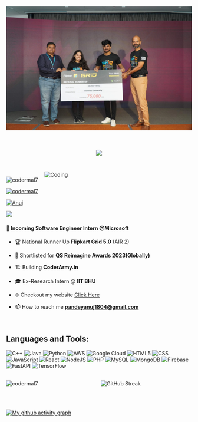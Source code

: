 <!-- ![logo](https://github.com/codermal7/codermal7/blob/main/GIT%20HUB%20BANNER2.png) -->
![logo](https://raw.githubusercontent.com/codermal7/codermal7/main/Anuj-Flipkart-Grid.webp)

<h1 align="center">
     <img src="https://readme-typing-svg.herokuapp.com/?font=Fira+Code&size=32&center=true&vCenter=true&width=500&height=70&duration=4000&lines=Hi+There!+👋;+I'm+Anuj+Kumar+Pandey;I'm+a+Web+Developer+👨🏻‍💻;I'm+a+ML+Enthusiast+🤖+🧠;I'm+a+Passionate+Coder+👨‍💻;" />
</h1>

<!--  <p align="center"> Incoming Software Engineer Intern @Microsoft | National Runner Up Flipkart Grid 5.0 (AIR 2) | Shortlisted for QS Reimagine Awards 2023(Globally)| Building CoderArmy | Ex-Research Intern @ IIT BHU | 350+ Leetcode | DSA+DEV.</p>  -->

<br>

<img align="right" alt="Coding" width="400" src="https://cdn.dribbble.com/users/1162077/screenshots/3848914/programmer.gif">

<p align="left"> <img src="https://komarev.com/ghpvc/?username=codermal7&label=Profile%20views&color=0e75b6&style=flat" alt="codermal7" /> </p>

<!--  [![LeetCode user codermal7](https://img.shields.io/badge/dynamic/json?style=for-the-badge&labelColor=black&color=%23ffa116&label=Solved&query=solved&url=https%3A%2F%2Fleetcode-badge.vercel.app%2Fapi%2Fusers%2Fcodermal7&logo=leetcode&logoColor=yellow)](https://leetcode.com/codermal7/)  -->

<p align="left"> <a href="https://leetcode.com/codermal7/" target="_blank"><img src="https://img.shields.io/badge/LeetCode-000000?style=for-the-badge&logo=LeetCode&logoColor=#d16c06" alt="codermal7"/></a> </p>

<p align="left"> <a href="https://www.linkedin.com/in/anuj-kumar-pandey-6151a81b5/" target="_blank"><img src="https://img.shields.io/badge/LinkedIn-0077B5?style=for-the-badge&logo=linkedin&logoColor=white" alt="Anuj" /></a> </p>

<p align="left"> <a href="https://instagram.com/not_ur_anuj" target="_blank"><img src="https://img.shields.io/badge/Instagram-E4405F?style=for-the-badge&logo=instagram&logoColor=white"/></a> </p>

#### 💼 Incoming Software Engineer Intern **@Microsoft**

- 🏆 National Runner Up **Flipkart Grid 5.0** (AIR 2)

- 🏅 Shortlisted for **QS Reimagine Awards 2023(Globally)**
  
- 🏗️ Building **CoderArmy.in**
  
- 🎓 Ex-Research Intern @ **IIT BHU**

- 🌐 Checkout my website <a href="https://anujkumarpandey.com/" target="_blank">Click Here</a>

- 📫 How to reach me **pandeyanuj1804@gmail.com**


<!-- <br>
<img align="right" width="400" src="https://img.shields.io/badge/dynamic/json?style=for-the-badge&labelColor=black&color=%23ffa116&label=Solved&query=solvedOverTotal&url=https%3A%2F%2Fleetcode-badge.vercel.app%2Fapi%2Fusers%2Fcodermal7&logo=leetcode&logoColor=yellow"> -->

<br>
<!--   CONNNECTTTT WITHHHH MEEEE PROFILESSSSS
<h3 align="left">Connect with me:</h3>
<p align="left">
<a href="https://twitter.com/not_ur_anuj" target="blank"><img align="center" src="https://raw.githubusercontent.com/rahuldkjain/github-profile-readme-generator/master/src/images/icons/Social/twitter.svg" alt="not_ur_anuj" height="30" width="40" /></a>
<a href="https://linkedin.com/in/anuj-kumar-pandey-6151a81b5" target="blank"><img align="center" src="https://raw.githubusercontent.com/rahuldkjain/github-profile-readme-generator/master/src/images/icons/Social/linked-in-alt.svg" alt="anuj-kumar-pandey-6151a81b5" height="30" width="40" /></a>
<a href="https://instagram.com/not_ur_anuj" target="blank"><img align="center" src="https://raw.githubusercontent.com/rahuldkjain/github-profile-readme-generator/master/src/images/icons/Social/instagram.svg" alt="not_ur_anuj" height="30" width="40" /></a>
<a href="https://www.leetcode.com/codermal7" target="blank"><img align="center" src="https://raw.githubusercontent.com/rahuldkjain/github-profile-readme-generator/master/src/images/icons/Social/leet-code.svg" alt="codermal7" height="30" width="40" /></a>
<a href="https://auth.geeksforgeeks.org/user/codermal7" target="blank"><img align="center" src="https://raw.githubusercontent.com/rahuldkjain/github-profile-readme-generator/master/src/images/icons/Social/geeks-for-geeks.svg" alt="codermal7" height="30" width="40" /></a>
</p>
<br>
-->

<h2 align="left">Languages and Tools:</h2>

![C++](https://img.shields.io/badge/c++-%2300599C.svg?style=for-the-badge&logo=c%2B%2B&logoColor=white)
![Java](https://img.shields.io/badge/java-%23ED8B00.svg?style=for-the-badge&logo=openjdk&logoColor=white)
![Python](https://img.shields.io/badge/Python-14354C?style=for-the-badge&logo=python&logoColor=white)
![AWS](https://img.shields.io/badge/AWS-%23000000.svg?style=for-the-badge&logo=amazon-aws&logoColor=white)
![Google Cloud](https://img.shields.io/badge/Google_Cloud-4285F4?style=for-the-badge&logo=google-cloud&logoColor=white)
![HTML5](https://img.shields.io/badge/html5-%23E34F26.svg?style=for-the-badge&logo=html5&logoColor=white)
![CSS](https://img.shields.io/badge/CSS-563d7c?&style=for-the-badge&logo=css3&logoColor=white)
![JavaScript](https://img.shields.io/badge/javascript-%23323330.svg?style=for-the-badge&logo=javascript&logoColor=%23F7DF1E)
![React](https://img.shields.io/badge/react-%2320232a.svg?style=for-the-badge&logo=react&logoColor=%2361DAFB)
![NodeJS](https://img.shields.io/badge/node.js-6DA55F?style=for-the-badge&logo=node.js&logoColor=white)
![PHP](https://img.shields.io/badge/php-%23777BB4.svg?style=for-the-badge&logo=php&logoColor=white)
![MySQL](https://img.shields.io/badge/MySQL-00000F?style=for-the-badge&logo=mysql&logoColor=white)
![MongoDB](https://img.shields.io/badge/MongoDB-%234ea94b.svg?style=for-the-badge&logo=mongodb&logoColor=white)
![Firebase](https://img.shields.io/badge/firebase-a08021?style=for-the-badge&logo=firebase&logoColor=ffcd34)
![FastAPI](https://img.shields.io/badge/FastAPI-005571?style=for-the-badge&logo=fastapi)
![TensorFlow](https://img.shields.io/badge/TensorFlow-FF6F00?style=for-the-badge&logo=tensorflow&logoColor=white)



<!-- <p><img align="left" src="https://github-readme-stats.vercel.app/api/top-langs?username=codermal7&show_icons=true&locale=en&layout=compact" alt="codermal7" /></p> -->

<br>


<div style="display: flex; justify-content: space-between;">
    <img src="https://github-readme-stats.vercel.app/api?username=codermal7&show_icons=true&locale=en" alt="codermal7" style="width: 50%;"/>
    <img src="https://streak-stats.demolab.com?user=codermal7&theme=great-gatsby" alt="GitHub Streak" style="width: 49%;"/>
</div>




<!--

OLDDD 

<div align="center">
  <img src="https://github-readme-stats.vercel.app/api?username=codermal7&show_icons=true&locale=en" alt="codermal7" style="width: 80%;" />
</div>

<br><br>
<div align="center">
<img src="https://streak-stats.demolab.com?user=codermal7&theme=great-gatsby" alt="GitHub Streak" style="width: 80%;"/>
</div>

 <br><br>
![GitHub Trends SVG](https://api.githubtrends.io/user/svg/codermal7/repos?time_range=one_year&include_private=True&group=other&loc_metric=changed&theme=dark)



-->

<!-- [![Anuj's GitHub stats](https://github-readme-stats.vercel.app/api?username=codermal7&show_icons=true)](https://github.com/codermal7/github-readme-stats) -->
<br><br>

<!--
<div style="display: flex; justify-content: space-between;">
    <img src="https://api.githubtrends.io/user/svg/codermal7/repos?time_range=one_year&include_private=True&group=other&loc_metric=changed&theme=dark" style="width: 50%;" alt="GitHub Trends SVG">
</div> 
-->

[![My github activity graph](https://github-readme-activity-graph.vercel.app/graph?username=codermal7&theme=react-dark)](https://github.com/codermal7/)
<!--  <img align="right" src="https://streak-stats.demolab.com?user=codermal7&theme=great-gatsby" alt="GitHub Streak" /> -->
